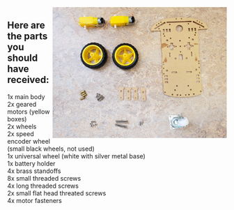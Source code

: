 <img src="/Images/chassis_parts.jpg" width=400 align=right>

## Here are the parts you should have received:
1x main body
2x geared motors (yellow boxes)
<br>2x wheels
<br>2x speed encoder wheel (small black wheels, not used)
<br>1x universal wheel (white with silver metal base)
<br>1x battery holder
<br>4x brass standoffs
<br>8x small threaded screws
<br>4x long threaded screws
<br>2x small flat head threated screws
<br>4x motor fasteners
